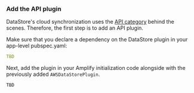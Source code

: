 ### Add the API plugin

DataStore's cloud synchronization uses the [API category](~/lib/graphqlapi/getting-started.md) behind the scenes. Therefore, the first step is to add an API plugin.

Make sure that you declare a dependency on the DataStore plugin in your app-level pubspec.yaml:

```yaml
TBD
```

Next, add the plugin in your Amplify initialization code alongside with the previously added `AWSDataStorePlugin`.


```dart
TBD
```
